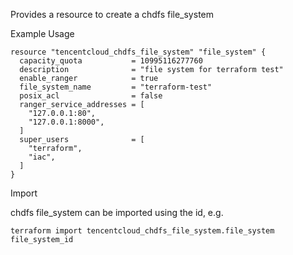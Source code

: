 Provides a resource to create a chdfs file_system

Example Usage

```hcl
resource "tencentcloud_chdfs_file_system" "file_system" {
  capacity_quota           = 10995116277760
  description              = "file system for terraform test"
  enable_ranger            = true
  file_system_name         = "terraform-test"
  posix_acl                = false
  ranger_service_addresses = [
    "127.0.0.1:80",
    "127.0.0.1:8000",
  ]
  super_users              = [
    "terraform",
    "iac",
  ]
}
```

Import

chdfs file_system can be imported using the id, e.g.

```
terraform import tencentcloud_chdfs_file_system.file_system file_system_id
```